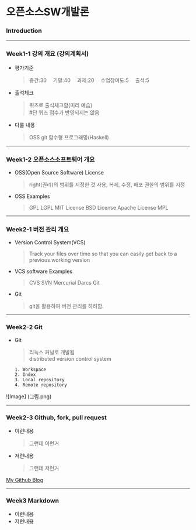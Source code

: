 # **오픈소스SW개발론**

### Introduction

-------------
### Week1-1 강의 개요 (강의계획서)
* 평가기준
    > 중간:30 
    > 기말:40 
    > 과제:20 
    > 수업참여도:5 
    > 출석:5 
* 출석체크
    > 퀴즈로 출석체크함(미리 예습)<br/>
    > #단 퀴즈 점수가 반영되지는 않음 

* 다룰 내용
    > OSS
    > git
    > 함수형 프로그래밍(Haskell)

-------------
### Week1-2 오픈소스소프트웨어 개요
* OSS(Open Source Software) License
    > right(권리)의 범위를 지정한 것
    > 사용, 복제, 수정, 배포 권한의 범위를 지정
* OSS Examples
    > GPL
    > LGPL
    > MIT License
    > BSD License
    > Apache License
    > MPL


-------------
### Week2-1 버전 관리 개요
* Version Control System(VCS)
    > Track your files over time so that you can easily get back to a previous working version
* VCS software Examples
    > CVS
    > SVN
    > Mercurial
    > Darcs
    > Git
* Git
    > git을 활용하여 버전 관리를 하려함.

-------------
### Week2-2 Git
* Git
    > 리눅스 커널로 개발됨    
    > distributed version control system    
  
      1. Workspace
      2. Index
      3. Local repository
      4. Remote repository

![Image] (그림.png)

-------------
### Week2-3 Github, fork, pull request
* 이런내용
  > 그런데 이런거
* 저런내용
  > 그런데 저런거

[My Github Blog](https://github.com/kkanuseobin)

-------------
### Week3     Markdown
* 이런내용
* 저런내용
